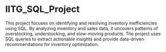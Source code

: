 # IITG_SQL_Project
This project focuses on identifying and resolving inventory inefficiencies using SQL. By analyzing inventory and sales data, it uncovers patterns of overstocking, understocking, and slow-moving products. The project uses SQL queries to extract actionable insights and provide data-driven recommendations for inventory optimization.
